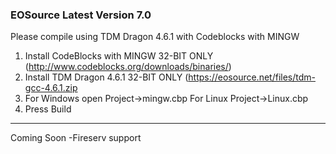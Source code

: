 ### EOSource Latest Version 7.0

Please compile using TDM Dragon 4.6.1 with Codeblocks with MINGW

1. Install CodeBlocks with MINGW 32-BIT ONLY
(http://www.codeblocks.org/downloads/binaries/)
2. Install TDM Dragon 4.6.1 32-BIT ONLY
(https://eosource.net/files/tdm-gcc-4.6.1.zip
3. For Windows open Project->mingw.cbp For Linux Project->Linux.cbp
4. Press Build
---
Coming Soon
-Fireserv support
